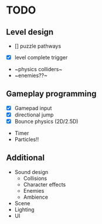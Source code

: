 # TODO

## Level design

- [] puzzle pathways
- [x] level complete trigger
- ~physics colliders~
- ~enemies??~

## Gameplay programming

- [x] Gamepad input
- [x] directional jump
- [x] Bounce physics (2D/2.5D)
- Timer
- Particles!!

## Additional

- Sound design
  * Collisions
  * Character effects
  * Enemies
  * Ambience
- Scene
- Lighting
- UI
